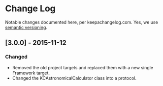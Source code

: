 # Change Log
Notable changes documented here, per keepachangelog.com. Yes, we use [semantic versioning](http://semver.org).

## [3.0.0] - 2015-11-12
### Changed
- Removed the old project targets and replaced them with a new single Framework target.
- Changed the KCAstronomicalCalculator class into a protocol.